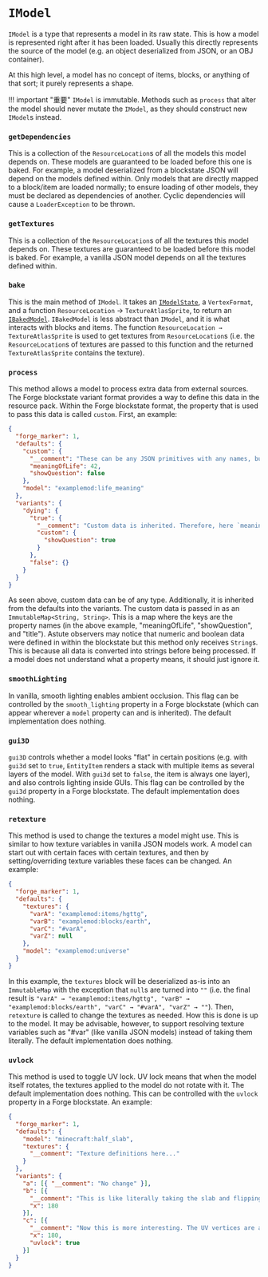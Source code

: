 `IModel`
========

`IModel` is a type that represents a model in its raw state. This is how a model is represented right after it has been loaded. Usually this directly represents the source of the model (e.g. an object deserialized from JSON, or an OBJ container).

At this high level, a model has no concept of items, blocks, or anything of that sort; it purely represents a shape.

!!! important "重要"
    `IModel` is immutable. Methods such as `process` that alter the model should never mutate the `IModel`, as they should construct new `IModel`s instead.

### `getDependencies`

This is a collection of the `ResourceLocation`s of all the models this model depends on. These models are guaranteed to be loaded before this one is baked. For example, a model deserialized from a blockstate JSON will depend on the models defined within. Only models that are directly mapped to a block/item are loaded normally; to ensure loading of other models, they must be declared as dependencies of another. Cyclic dependencies will cause a `LoaderException` to be thrown.

### `getTextures`

This is a collection of the `ResourceLocation`s of all the textures this model depends on. These textures are guaranteed to be loaded before this model is baked. For example, a vanilla JSON model depends on all the textures defined within.

### `bake`

This is the main method of `IModel`. It takes an [`IModelState`][IModelState], a `VertexFormat`, and a function `ResourceLocation` → `TextureAtlasSprite`, to return an [`IBakedModel`][IBakedModel]. `IBakedModel` is less abstract than `IModel`, and it is what interacts with blocks and items. The function `ResourceLocation → TextureAtlasSprite` is used to get textures from `ResourceLocation`s (i.e. the `ResourceLocation`s of textures are passed to this function and the returned `TextureAtlasSprite` contains the texture).

### `process`

This method allows a model to process extra data from external sources. The Forge blockstate variant format provides a way to define this data in the resource pack. Within the Forge blockstate format, the property that is used to pass this data is called `custom`. First, an example:

```json
{
  "forge_marker": 1,
  "defaults": {
    "custom": {
      "__comment": "These can be any JSON primitives with any names, but models should only use what they understand.",
      "meaningOfLife": 42,
      "showQuestion": false
    },
    "model": "examplemod:life_meaning"
  },
  "variants": {
    "dying": {
      "true": {
        "__comment": "Custom data is inherited. Therefore, here `meaningOfLife` is inherited but `showQuestion` is overriden. The model itself remains inherited.",
        "custom": {
          "showQuestion": true
        }
      },
      "false": {}
    }
  }
}
```

As seen above, custom data can be of any type. Additionally, it is inherited from the defaults into the variants. The custom data is passed in as an `ImmutableMap<String, String>`. This is a map where the keys are the property names (in the above example, "meaningOfLife", "showQuestion", and "title"). Astute observers may notice that numeric and boolean data were defined in within the blockstate but this method only receives `String`s. This is because all data is converted into strings before being processed. If a model does not understand what a property means, it should just ignore it.

### `smoothLighting`

In vanilla, smooth lighting enables ambient occlusion. This flag can be controlled by the `smooth_lighting` property in a Forge blockstate (which can appear wherever a `model` property can and is inherited). The default implementation does nothing.

### `gui3D`

`gui3D` controls whether a model looks "flat" in certain positions (e.g. with `gui3d` set to `true`, `EntityItem` renders a stack with multiple items as several layers of the model. With `gui3d` set to `false`, the item is always one layer), and also controls lighting inside GUIs. This flag can be controlled by the `gui3d` property in a Forge blockstate. The default implementation does nothing.

### `retexture`

This method is used to change the textures a model might use. This is similar to how texture variables in vanilla JSON models work. A model can start out with certain faces with certain textures, and then by setting/overriding texture variables these faces can be changed. An example:

```json
{
  "forge_marker": 1,
  "defaults": {
    "textures": {
      "varA": "examplemod:items/hgttg",
      "varB": "examplemod:blocks/earth",
      "varC": "#varA",
      "varZ": null
    },
    "model": "examplemod:universe"
  }
}
```

In this example, the `textures` block will be deserialized as-is into an `ImmutableMap` with the exception that `null`s are turned into `""` (i.e. the final result is `"varA" → "examplemod:items/hgttg", "varB" → "examplemod:blocks/earth", "varC" → "#varA", "varZ" → ""`). Then, `retexture` is called to change the textures as needed. How this is done is up to the model. It may be advisable, however, to support resolving texture variables such as "#var" (like vanilla JSON models) instead of taking them literally. The default implementation does nothing.

### `uvlock`

This method is used to toggle UV lock. UV lock means that when the model itself rotates, the textures applied to the model do not rotate with it. The default implementation does nothing. This can be controlled with the `uvlock` property in a Forge blockstate. An example:

```json
{
  "forge_marker": 1,
  "defaults": {
    "model": "minecraft:half_slab",
    "textures": {
      "__comment": "Texture definitions here..."
    }
  },
  "variants": {
    "a": [{ "__comment": "No change" }],
    "b": [{
      "__comment": "This is like literally taking the slab and flipping it upside down. The 'side' texture on the side faces is cropped to the bottom half and rotated 180 degrees, just as if a real object were turned upside down.",
      "x": 180
    }],
    "c": [{
      "__comment": "Now this is more interesting. The UV vertices are altered so that the texture won't rotate with the model, so that the side faces have the side texture rightside up and cropped to the top half.",
      "x": 180,
      "uvlock": true
    }]
  }
}
```

[IModelState]: imodelstate+part.md
[IBakedModel]: ibakedmodel.md

